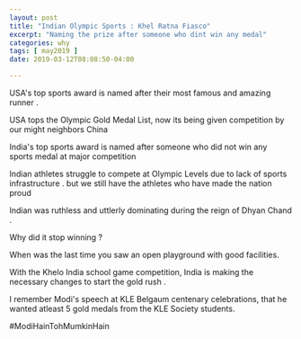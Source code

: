 ```yaml
---
layout: post
title: "Indian Olympic Sports : Khel Ratna Fiasco"
excerpt: "Naming the prize after someone who dint win any medal"
categories: why
tags: [ may2019 ]
date: 2019-03-12T08:08:50-04:00

---
```


USA's top sports award is named after their most famous and amazing runner .

USA tops the Olympic Gold Medal List, now its being given competition by our might neighbors China

India's top sports award is named after someone who did not win any sports medal at major competition

Indian athletes struggle to compete at Olympic Levels due to lack of sports infrastructure . but we still have the athletes who have made the nation proud

Indian was ruthless and uttlerly dominating during the reign of Dhyan Chand .

Why did it stop winning ?

When was the last time you saw an open playground with good facilities.

With the Khelo India school game competition, India is making the necessary changes to start the gold rush .

I remember Modi's speech at KLE Belgaum centenary celebrations, that he wanted atleast 5 gold medals from the KLE Society students.

#ModiHainTohMumkinHain
